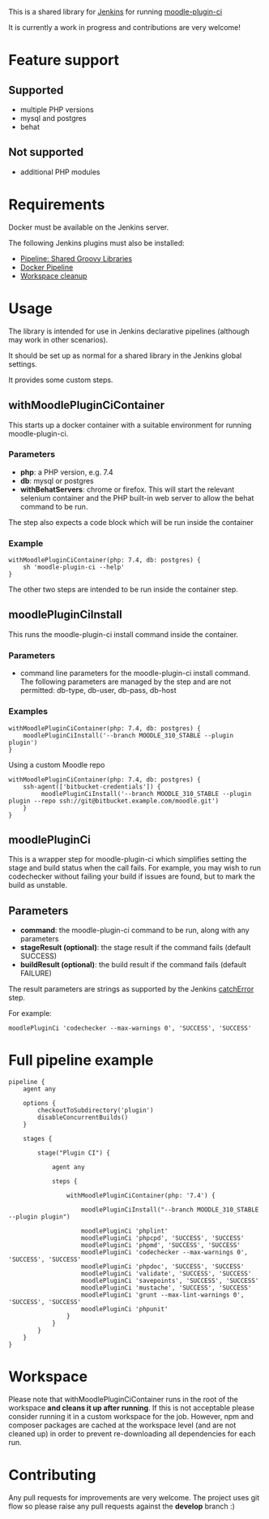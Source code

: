 This is a shared library for [Jenkins](https://www.jenkins.io/) for running 
[moodle-plugin-ci](https://github.com/moodlehq/moodle-plugin-ci)

It is currently a work in progress and contributions are very welcome!

# Feature support

## Supported

* multiple PHP versions
* mysql and postgres
* behat

## Not supported

* additional PHP modules

# Requirements

Docker must be available on the Jenkins server.

The following Jenkins plugins must also be installed:

* [Pipeline: Shared Groovy Libraries](https://plugins.jenkins.io/workflow-cps-global-lib/)
* [Docker Pipeline](https://plugins.jenkins.io/docker-workflow/)
* [Workspace cleanup](https://plugins.jenkins.io/ws-cleanup/)

# Usage

The library is intended for use in Jenkins declarative pipelines (although may work in other scenarios).

It should be set up as normal for a shared library in the Jenkins global settings.

It provides some custom steps.

## withMoodlePluginCiContainer

This starts up a docker container with a suitable environment for running moodle-plugin-ci.

### Parameters

* **php**: a PHP version, e.g. 7.4
* **db**: mysql or postgres
* **withBehatServers**: chrome or firefox. This will start the relevant selenium container and the PHP
  built-in web server to allow the behat command to be run.
  
The step also expects a code block which will be run inside the container

### Example

    withMoodlePluginCiContainer(php: 7.4, db: postgres) {
        sh 'moodle-plugin-ci --help'
    }

The other two steps are intended to be run inside the container step.

## moodlePluginCiInstall

This runs the moodle-plugin-ci install command inside the container.

### Parameters

* command line parameters for the moodle-plugin-ci install command. The following parameters are managed
    by the step and are not permitted: db-type, db-user, db-pass, db-host

### Examples

    withMoodlePluginCiContainer(php: 7.4, db: postgres) {
        moodlePluginCiInstall('--branch MOODLE_310_STABLE --plugin plugin')
    }

Using a custom Moodle repo

    withMoodlePluginCiContainer(php: 7.4, db: postgres) {
        ssh-agent(['bitbucket-credentials']) {
             moodlePluginCiInstall('--branch MOODLE_310_STABLE --plugin plugin --repo ssh://git@bitbucket.example.com/moodle.git')
        }
    }

## moodlePluginCi

This is a wrapper step for moodle-plugin-ci which simplifies setting the stage and build status when the call
fails. For example, you may wish to run codechecker without failing your build if issues are found, but to mark
the build as unstable.

## Parameters

* **command**: the moodle-plugin-ci command to be run, along with any parameters
* **stageResult (optional)**: the stage result if the command fails (default SUCCESS)
* **buildResult (optional)**: the build result if the command fails (default FAILURE)

The result parameters are strings as supported by the Jenkins [catchError](https://www.jenkins.io/doc/pipeline/steps/workflow-basic-steps/#catcherror-catch-error-and-set-build-result-to-failure) step.

For example:

    moodlePluginCi 'codechecker --max-warnings 0', 'SUCCESS', 'SUCCESS'

# Full pipeline example

    pipeline {
        agent any

        options {
            checkoutToSubdirectory('plugin')
            disableConcurrentBuilds()
        }

        stages {

            stage("Plugin CI") {

                agent any

                steps {

                    withMoodlePluginCiContainer(php: '7.4') {

                        moodlePluginCiInstall("--branch MOODLE_310_STABLE --plugin plugin")

                        moodlePluginCi 'phplint'
                        moodlePluginCi 'phpcpd', 'SUCCESS', 'SUCCESS'
                        moodlePluginCi 'phpmd', 'SUCCESS', 'SUCCESS'
                        moodlePluginCi 'codechecker --max-warnings 0', 'SUCCESS', 'SUCCESS'
                        moodlePluginCi 'phpdoc', 'SUCCESS', 'SUCCESS'
                        moodlePluginCi 'validate', 'SUCCESS', 'SUCCESS'
                        moodlePluginCi 'savepoints', 'SUCCESS', 'SUCCESS'
                        moodlePluginCi 'mustache', 'SUCCESS', 'SUCCESS'
                        moodlePluginCi 'grunt --max-lint-warnings 0', 'SUCCESS', 'SUCCESS'
                        moodlePluginCi 'phpunit'
                    }
                }
            }
        }
    }


# Workspace

Please note that withMoodlePluginCiContainer runs in the root of the workspace
**and cleans it up after running**. If this is not acceptable please consider running it in
a custom workspace for the job. However, npm and composer packages are cached at the workspace
level (and are not cleaned up) in order to prevent re-downloading all dependencies for each run.

# Contributing

Any pull requests for improvements are very welcome. The project uses git flow so
please raise any pull requests against the **develop** branch :)
